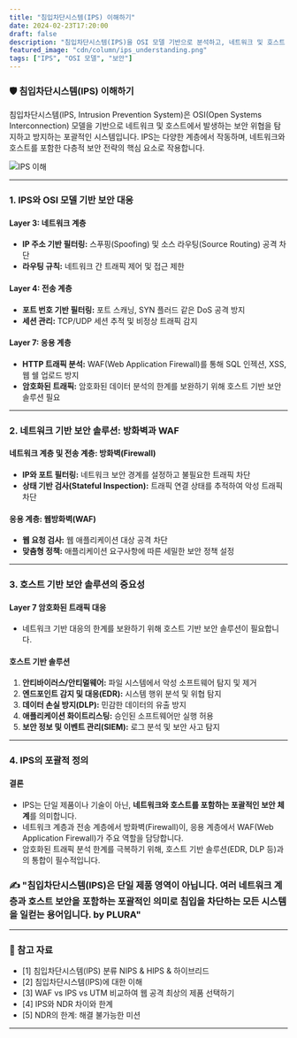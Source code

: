 ```yaml
---
title: "침입차단시스템(IPS) 이해하기"
date: 2024-02-23T17:20:00
draft: false
description: "침입차단시스템(IPS)을 OSI 모델 기반으로 분석하고, 네트워크 및 호스트 보안의 포괄적 전략으로 이해합니다."
featured_image: "cdn/column/ips_understanding.png"
tags: ["IPS", "OSI 모델", "보안"]
---
```


### 🛡️ 침입차단시스템(IPS) 이해하기

침입차단시스템(IPS, Intrusion Prevention System)은 OSI(Open Systems Interconnection) 모델을 기반으로 네트워크 및 호스트에서 발생하는 보안 위협을 탐지하고 방지하는 포괄적인 시스템입니다. IPS는 다양한 계층에서 작동하며, 네트워크와 호스트를 포함한 다층적 보안 전략의 핵심 요소로 작용합니다.

<!--more-->

![IPS 이해](https://blog.plura.io/cdn/column/ips_understanding-1.png)

---

### 1. **IPS와 OSI 모델 기반 보안 대응**

#### **Layer 3: 네트워크 계층**
- **IP 주소 기반 필터링:** 스푸핑(Spoofing) 및 소스 라우팅(Source Routing) 공격 차단
- **라우팅 규칙:** 네트워크 간 트래픽 제어 및 접근 제한

#### **Layer 4: 전송 계층**
- **포트 번호 기반 필터링:** 포트 스캐닝, SYN 플러드 같은 DoS 공격 방지
- **세션 관리:** TCP/UDP 세션 추적 및 비정상 트래픽 감지

#### **Layer 7: 응용 계층**
- **HTTP 트래픽 분석:** WAF(Web Application Firewall)를 통해 SQL 인젝션, XSS, 웹 쉘 업로드 방지
- **암호화된 트래픽:** 암호화된 데이터 분석의 한계를 보완하기 위해 호스트 기반 보안 솔루션 필요

---

### 2. **네트워크 기반 보안 솔루션: 방화벽과 WAF**

#### **네트워크 계층 및 전송 계층: 방화벽(Firewall)**
- **IP와 포트 필터링:** 네트워크 보안 경계를 설정하고 불필요한 트래픽 차단
- **상태 기반 검사(Stateful Inspection):** 트래픽 연결 상태를 추적하여 악성 트래픽 차단

#### **응용 계층: 웹방화벽(WAF)**
- **웹 요청 검사:** 웹 애플리케이션 대상 공격 차단
- **맞춤형 정책:** 애플리케이션 요구사항에 따른 세밀한 보안 정책 설정

---

### 3. **호스트 기반 보안 솔루션의 중요성**

#### **Layer 7 암호화된 트래픽 대응**
- 네트워크 기반 대응의 한계를 보완하기 위해 호스트 기반 보안 솔루션이 필요합니다.

#### **호스트 기반 솔루션**
1. **안티바이러스/안티멀웨어:** 파일 시스템에서 악성 소프트웨어 탐지 및 제거
2. **엔드포인트 감지 및 대응(EDR):** 시스템 행위 분석 및 위협 탐지
3. **데이터 손실 방지(DLP):** 민감한 데이터의 유출 방지
4. **애플리케이션 화이트리스팅:** 승인된 소프트웨어만 실행 허용
5. **보안 정보 및 이벤트 관리(SIEM):** 로그 분석 및 보안 사고 탐지

---

### 4. **IPS의 포괄적 정의**

#### **결론**
- IPS는 단일 제품이나 기술이 아닌, **네트워크와 호스트를 포함하는 포괄적인 보안 체계**를 의미합니다.
- 네트워크 계층과 전송 계층에서 방화벽(Firewall)이, 응용 계층에서 WAF(Web Application Firewall)가 주요 역할을 담당합니다.
- 암호화된 트래픽 분석 한계를 극복하기 위해, 호스트 기반 솔루션(EDR, DLP 등)과의 통합이 필수적입니다.

### ✍️ "침입차단시스템(IPS)은 단일 제품 영역이 아닙니다. 여러 네트워크 계층과 호스트 보안을 포함하는 포괄적인 의미로 침입을 차단하는 모든 시스템을 일컫는 용어입니다. by PLURA"

---

### 🔗 참고 자료
- [1] 침입차단시스템(IPS) 분류 NIPS & HIPS & 하이브리드  
- [2] 침입차단시스템(IPS)에 대한 이해  
- [3] WAF vs IPS vs UTM 비교하여 웹 공격 최상의 제품 선택하기  
- [4] IPS와 NDR 차이와 한계  
- [5] NDR의 한계: 해결 불가능한 미션  

---
